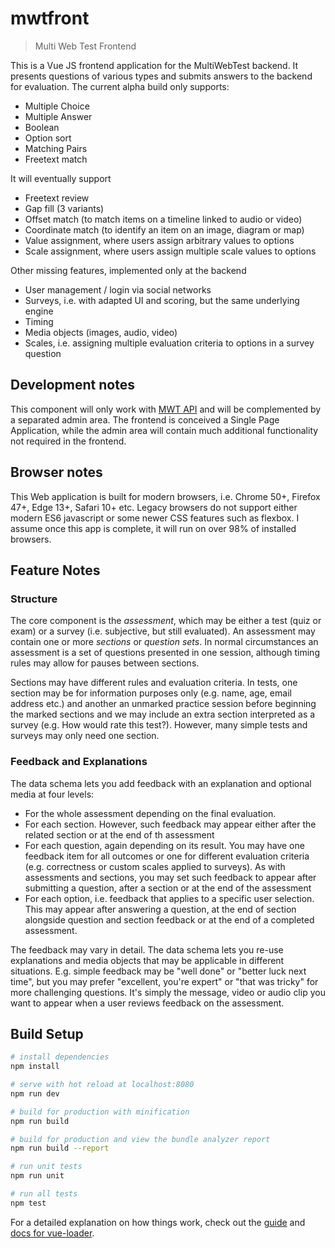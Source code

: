 # mwtfront

> Multi Web Test Frontend

This is a Vue JS frontend application for the MultiWebTest backend. It presents questions of various types and submits answers to the backend for evaluation. The current alpha build only supports:

* Multiple Choice
* Multiple Answer
* Boolean
* Option sort
* Matching Pairs
* Freetext match

It will eventually support

* Freetext review
* Gap fill (3 variants)
* Offset match (to match items on a timeline linked to audio or video)
* Coordinate match (to identify an item on an image, diagram or map)
* Value assignment, where users assign arbitrary values to options
* Scale assignment, where users assign multiple scale values to options

Other missing features, implemented only at the backend

* User management / login via social networks
* Surveys, i.e. with adapted UI and scoring, but the same underlying engine
* Timing
* Media objects (images, audio, video)
* Scales, i.e. assigning multiple evaluation criteria to options in a survey question

## Development notes

This component will only work with [MWT API](https://github.com/neilg63/mwtapi) and will be complemented by a separated admin area. The frontend is conceived a Single Page Application, while the admin area will contain much additional functionality not required in the frontend.

## Browser notes

This Web application is built for modern browsers, i.e. Chrome 50+, Firefox 47+, Edge 13+, Safari 10+ etc. Legacy browsers do not support either modern ES6 javascript or some newer CSS features such as flexbox. I assume once this app is complete, it will run on over 98% of installed browsers.

## Feature Notes

### Structure

The core component is the *assessment*, which may be either a test (quiz or exam) or a survey (i.e. subjective, but still evaluated). An assessment may contain one or more *sections* or *question sets*. In normal circumstances an assessment is a set of questions presented in one session, although timing rules may allow for pauses between sections. 

Sections may have different rules and evaluation criteria. In tests, one section may be for information purposes only (e.g. name, age, email address etc.) and another an unmarked practice session before beginning the marked sections and we may include an extra section interpreted as a survey (e.g. How would rate this test?). However, many simple tests and surveys may only need one section.

### Feedback and Explanations

The data schema lets you add feedback with an explanation and optional media at four levels:

* For the whole assessment depending on the final evaluation. 
* For each section. However, such feedback may appear either after the related section or at the end of th assessment
* For each question, again depending on its result. You may have one feedback item for all outcomes or one for different evaluation criteria (e.g. correctness or custom scales applied to surveys). As with assessments and sections, you may set such feedback to appear after submitting a question, after a section or at the end of the assessment
* For each option, i.e. feedback that applies to a specific user selection. This may appear after answering a question, at the end of section alongside question and section feedback or at the end of a completed assessment.

The feedback may vary in detail. The data schema lets you re-use explanations and media objects that may be applicable in different situations. E.g. simple feedback may be "well done" or "better luck next time", but you may prefer "excellent, you're expert" or "that was tricky" for more challenging questions. It's simply the message, video or audio clip you want to appear when a user reviews feedback on the assessment.

## Build Setup

``` bash
# install dependencies
npm install

# serve with hot reload at localhost:8080
npm run dev

# build for production with minification
npm run build

# build for production and view the bundle analyzer report
npm run build --report

# run unit tests
npm run unit

# run all tests
npm test
```

For a detailed explanation on how things work, check out the [guide](http://vuejs-templates.github.io/webpack/) and [docs for vue-loader](http://vuejs.github.io/vue-loader).
